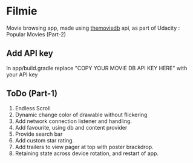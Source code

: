 # Filmie
Movie browsing app, made using [themoviedb](https://www.themoviedb.org/) api,
as part of Udacity : Popular Movies (Part-2)

## Add API key
In app/build.gradle replace "COPY YOUR MOVIE DB API KEY HERE" with your API key 


## ToDo (Part-1)
1. Endless Scroll
2. Dynamic change color of drawable without flickering
3. Add network connection listener and handling.
4. Add favourite, using db and content provider
5. Provide search bar
6. Add custom star rating.
7. Add trailers to view pager at top with poster brackdrop.
8. Retaining state across device rotation, and restart of app.